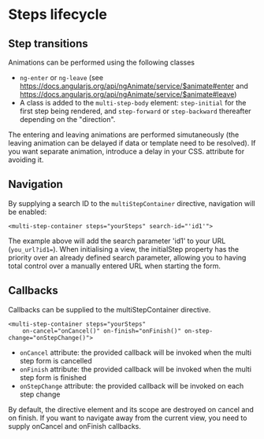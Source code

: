 # Steps lifecycle

## Step transitions

Animations can be performed using the following classes

* `ng-enter` or `ng-leave` (see https://docs.angularjs.org/api/ngAnimate/service/$animate#enter
  and https://docs.angularjs.org/api/ngAnimate/service/$animate#leave)
* A  class is added to the `multi-step-body` element: `step-initial` for the first step being rendered,
  and `step-forward` or `step-backward` thereafter depending on the "direction".

The entering and leaving animations are performed simutaneously (the leaving animation can be delayed
if data or template need to be resolved). If you want separate animation, introduce a delay in your CSS.
attribute for avoiding it.

## Navigation

By supplying a search ID to the `multiStepContainer` directive, navigation will be enabled:

    <multi-step-container steps="yourSteps" search-id="'id1'">

The example above will add the search parameter 'id1' to your URL (`you_url?id1=`).
When initialising a view, the initialStep property has the priority over an already defined
search parameter, allowing you to having total control over a manually entered URL when starting
the form.

## Callbacks

Callbacks can be supplied to the multiStepContainer directive.

    <multi-step-container steps="yourSteps"
        on-cancel="onCancel()" on-finish="onFinish()" on-step-change="onStepChange()">

* `onCancel` attribute: the provided callback will be invoked when the multi step form is cancelled
* `onFinish` attribute: the provided callback will be invoked when the multi step form is finished
* `onStepChange` attribute: the provided callback will be invoked on each step change

By default, the directive element and its scope are destroyed on cancel and on finish. If you want
to navigate away from the current view, you need to supply onCancel and onFinish callbacks.
